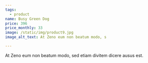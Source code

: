 ```yaml
---
tags:
  - product
name: Busy Green Dog
price: 396
price_monthly: 33
image: /static/img/product9.jpg
image_alt_text: At Zeno eum non beatum modo, s

---
```

At Zeno eum non beatum modo, sed etiam divitem dicere ausus est.
